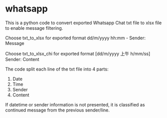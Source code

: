 # whatsapp

This is a python code to convert exported Whatsapp Chat txt file to xlsx file to enable message filtering.

Choose txt_to_xlsx for exported format dd/m/yyyy hh:mm - Sender: Message

Choose txt_to_xlsx_chi for exported format [dd/m/yyyy 上午 h/mm/ss] Sender: Content

The code split each line of the txt file into 4 parts:

1. Date
2. Time
3. Sender
4. Content

If datetime or sender information is not presented, it is classified as continued message from the previous sender/line.
